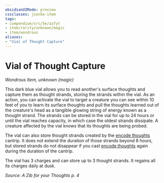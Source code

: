 ```yaml
---
obsidianUIMode: preview
cssclasses: json5e-item
tags:
- compendium/src/5e/azfyt
- item/rarity/unknown/magic
- item/wondrous
aliases: 
- "Vial of Thought Capture"
---
```

# Vial of Thought Capture
*Wondrous Item, unknown (magic)*  


This dark blue vial allows you to read another's surface thoughts and capture them as thought strands, storing the strands within the vial. As an action, you can activate the vial to target a creature you can see within 10 feet of you to learn its surface thoughts and pull the thoughts learned out of the creature's head as a tangible glowing string of energy known as a thought strand. The strands can be stored in the vial for up to 24 hours or until the vial reaches capacity, in which case the oldest strands dissipate. A creature affected by the vial knows that its thoughts are being probed.

The vial can also store thought strands created by the [encode thoughts](/Systems/5e/spells/encode-thoughts-ggr.md) cantrip. It does not extend the duration of those strands beyond 8 hours, but stored strands do not disappear if you cast [encode thoughts](/Systems/5e/spells/encode-thoughts-ggr.md) again during the duration of the cantrip.

The vial has 3 charges and can store up to 3 thought strands. It regains all its charges daily at dusk.

*Source: A Zib for your Thoughts p. 4*